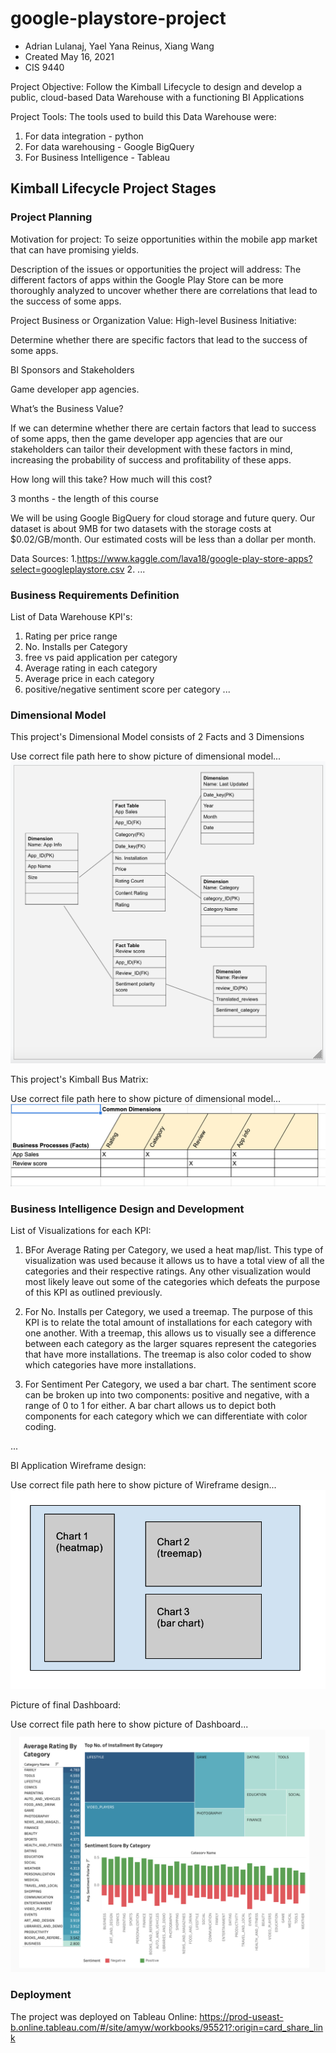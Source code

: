 # google-playstore-project
- Adrian Lulanaj, Yael Yana Reinus, Xiang Wang
- Created May 16, 2021
- CIS 9440

Project Objective: Follow the Kimball Lifecycle to design and develop a public, cloud-based Data Warehouse with a functioning BI Applications

Project Tools:
The tools used to build this Data Warehouse were: 
1. For data integration - python
2. For data warehousing - Google BigQuery
3. For Business Intelligence - Tableau

## Kimball Lifecycle Project Stages

### Project Planning

Motivation for project:
To seize opportunities within the mobile app market that can have promising yields.

Description of the issues or opportunities the project will address:
The different factors of apps within the Google Play Store can be more thoroughly analyzed to uncover whether there are correlations that lead to the success of some apps.

Project Business or Organization Value:
High-level Business Initiative:

Determine whether there are specific factors that lead to the success of some apps.

BI Sponsors and Stakeholders 

Game developer app agencies. 

What’s the Business Value?

If we can determine whether there are certain factors that lead to success of some apps, then the game developer app agencies that are our stakeholders can tailor their development with these factors in mind, increasing the probability of success and profitability of these apps. 

How long will this take? How much will this cost?

3 months - the length of this course

We will be using Google BigQuery for cloud storage and future query. Our dataset is about 9MB for two datasets with the storage costs at $0.02/GB/month. Our estimated costs will be less than a dollar per month. 


Data Sources:
1.https://www.kaggle.com/lava18/google-play-store-apps?select=googleplaystore.csv 
2.
...

### Business Requirements Definition

List of Data Warehouse KPI's:
1. Rating per price range
2. No. Installs per Category
3. free vs paid application per category
4. Average rating in each category
5. Average price in each category
6. positive/negative sentiment score per category 
...

### Dimensional Model

This project's Dimensional Model consists of 2 Facts and 3 Dimensions

Use correct file path here to show picture of dimensional model...
![Alt text](IMG/Dimensional_Model.png)

This project's Kimball Bus Matrix:

Use correct file path here to show picture of dimensional model...
![Alt text](IMG/Kimball_Bus_Matrix.png)

### Business Intelligence Design and Development

List of Visualizations for each KPI:
1. BFor Average Rating per Category, we used a heat map/list. This type of visualization was used because it allows us to have a total view of all the categories and their respective ratings. Any other visualization would most likely leave out some of the categories which defeats the purpose of this KPI as outlined previously.

2. For No. Installs per Category, we used a treemap. The purpose of this KPI is to relate the total amount of installations for each category with one another. With a treemap, this allows us to visually see a difference between each category as the larger squares represent the categories that have more installations. The treemap is also color coded to show which categories have more installations.

3. For Sentiment Per Category, we used a bar chart. The sentiment score can be broken up into two components: positive and negative, with a range of 0 to 1 for either. A bar chart allows us to depict both components for each category which we can differentiate with color coding. 


...

BI Application Wireframe design:

Use correct file path here to show picture of Wireframe design...
![Alt text](IMG/Dashboard_Wireframe.png)

Picture of final Dashboard:

Use correct file path here to show picture of Dashboard...
![Alt text](IMG/Final_Dashboard.png)

### Deployment

The project was deployed on Tableau Online: https://prod-useast-b.online.tableau.com/#/site/amyw/workbooks/95521?:origin=card_share_link
